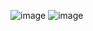 ![image](https://github.com/user-attachments/assets/a1dfd546-0d1a-4031-a5d3-814725094f27)
![image](https://github.com/user-attachments/assets/1d803ffa-4ac9-4a91-9c6d-983eab4a1c76)


